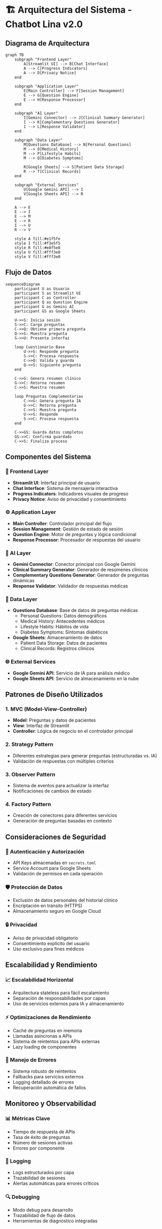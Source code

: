 # 🏗️ Arquitectura del Sistema - Chatbot Lina v2.0

## Diagrama de Arquitectura

```mermaid
graph TB
    subgraph "Frontend Layer"
        A[Streamlit UI] --> B[Chat Interface]
        A --> C[Progress Indicators]
        A --> D[Privacy Notice]
    end
    
    subgraph "Application Layer"
        E[Main Controller] --> F[Session Management]
        E --> G[Question Engine]
        E --> H[Response Processor]
    end
    
    subgraph "AI Layer"
        I[Gemini Connector] --> J[Clinical Summary Generator]
        I --> K[Complementary Questions Generator]
        I --> L[Response Validator]
    end
    
    subgraph "Data Layer"
        M[Questions Database] --> N[Personal Questions]
        M --> O[Medical History]
        M --> P[Lifestyle Habits]
        M --> Q[Diabetes Symptoms]
        
        R[Google Sheets] --> S[Patient Data Storage]
        R --> T[Clinical Records]
    end
    
    subgraph "External Services"
        U[Google Gemini API] --> I
        V[Google Sheets API] --> R
    end
    
    A --> E
    E --> I
    E --> M
    E --> R
    I --> U
    R --> V
    
    style A fill:#e1f5fe
    style I fill:#f3e5f5
    style R fill:#e8f5e8
    style U fill:#fff3e0
    style V fill:#fff3e0
```

## Flujo de Datos

```mermaid
sequenceDiagram
    participant U as Usuario
    participant S as Streamlit UI
    participant C as Controller
    participant Q as Question Engine
    participant G as Gemini AI
    participant GS as Google Sheets
    
    U->>S: Inicia sesión
    S->>C: Carga preguntas
    C->>Q: Obtiene primera pregunta
    Q->>S: Muestra pregunta
    S->>U: Presenta interfaz
    
    loop Cuestionario Base
        U->>S: Responde pregunta
        S->>C: Procesa respuesta
        C->>Q: Valida y guarda
        Q->>S: Siguiente pregunta
    end
    
    C->>G: Genera resumen clínico
    G->>C: Retorna resumen
    C->>S: Muestra resumen
    
    loop Preguntas Complementarias
        C->>G: Genera pregunta IA
        G->>C: Retorna pregunta
        C->>S: Muestra pregunta
        U->>S: Responde
        S->>C: Procesa respuesta
    end
    
    C->>GS: Guarda datos completos
    GS->>C: Confirma guardado
    C->>S: Finaliza proceso
```

## Componentes del Sistema

### 🎨 Frontend Layer
- **Streamlit UI**: Interfaz principal de usuario
- **Chat Interface**: Sistema de mensajería interactiva
- **Progress Indicators**: Indicadores visuales de progreso
- **Privacy Notice**: Aviso de privacidad y consentimiento

### ⚙️ Application Layer
- **Main Controller**: Controlador principal del flujo
- **Session Management**: Gestión de estado de sesión
- **Question Engine**: Motor de preguntas y lógica condicional
- **Response Processor**: Procesador de respuestas del usuario

### 🤖 AI Layer
- **Gemini Connector**: Conector principal con Google Gemini
- **Clinical Summary Generator**: Generador de resúmenes clínicos
- **Complementary Questions Generator**: Generador de preguntas dinámicas
- **Response Validator**: Validador de respuestas médicas

### 💾 Data Layer
- **Questions Database**: Base de datos de preguntas médicas
  - Personal Questions: Datos demográficos
  - Medical History: Antecedentes médicos
  - Lifestyle Habits: Hábitos de vida
  - Diabetes Symptoms: Síntomas diabéticos
- **Google Sheets**: Almacenamiento de datos
  - Patient Data Storage: Datos de pacientes
  - Clinical Records: Registros clínicos

### 🌐 External Services
- **Google Gemini API**: Servicio de IA para análisis médico
- **Google Sheets API**: Servicio de almacenamiento en la nube

## Patrones de Diseño Utilizados

### 1. **MVC (Model-View-Controller)**
- **Model**: Preguntas y datos de pacientes
- **View**: Interfaz de Streamlit
- **Controller**: Lógica de negocio en el controlador principal

### 2. **Strategy Pattern**
- Diferentes estrategias para generar preguntas (estructuradas vs. IA)
- Validación de respuestas con múltiples criterios

### 3. **Observer Pattern**
- Sistema de eventos para actualizar la interfaz
- Notificaciones de cambios de estado

### 4. **Factory Pattern**
- Creación de conectores para diferentes servicios
- Generación de preguntas basadas en contexto

## Consideraciones de Seguridad

### 🔐 Autenticación y Autorización
- API Keys almacenadas en `secrets.toml`
- Service Account para Google Sheets
- Validación de permisos en cada operación

### 🛡️ Protección de Datos
- Exclusión de datos personales del historial clínico
- Encriptación en tránsito (HTTPS)
- Almacenamiento seguro en Google Cloud

### 🔒 Privacidad
- Aviso de privacidad obligatorio
- Consentimiento explícito del usuario
- Uso exclusivo para fines médicos

## Escalabilidad y Rendimiento

### 📈 Escalabilidad Horizontal
- Arquitectura stateless para fácil escalamiento
- Separación de responsabilidades por capas
- Uso de servicios externos para IA y almacenamiento

### ⚡ Optimizaciones de Rendimiento
- Caché de preguntas en memoria
- Llamadas asíncronas a APIs
- Sistema de reintentos para APIs externas
- Lazy loading de componentes

### 🔄 Manejo de Errores
- Sistema robusto de reintentos
- Fallbacks para servicios externos
- Logging detallado de errores
- Recuperación automática de fallos

## Monitoreo y Observabilidad

### 📊 Métricas Clave
- Tiempo de respuesta de APIs
- Tasa de éxito de preguntas
- Número de sesiones activas
- Errores por componente

### 📝 Logging
- Logs estructurados por capa
- Trazabilidad de sesiones
- Alertas automáticas para errores críticos

### 🔍 Debugging
- Modo debug para desarrollo
- Trazabilidad de flujo de datos
- Herramientas de diagnóstico integradas
